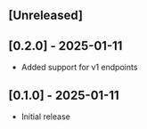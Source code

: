 ## [Unreleased]

## [0.2.0] - 2025-01-11

- Added support for v1 endpoints

## [0.1.0] - 2025-01-11

- Initial release
